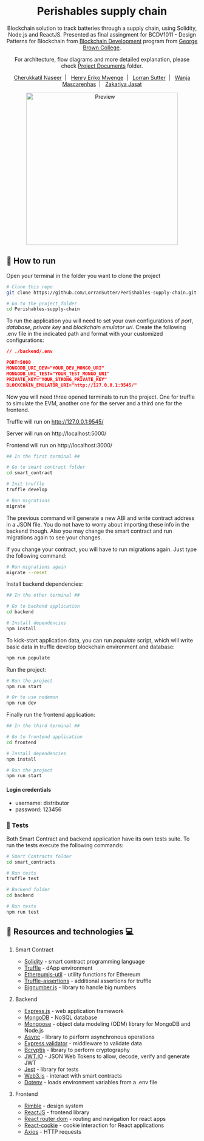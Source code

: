 <h1 align="center">
   Perishables supply chain
</h1>

<p align="center">
   Blockchain solution to track batteries through a supply chain, using Solidity, Node.js and ReactJS. Presented as final assingment for BCDV1011 - Design Patterns for Blockchain from <a href='https://www.georgebrown.ca/programs/blockchain-development-program-t175/'>Blockchain Development</a> program from <a href='https://www.georgebrown.ca'>George Brown College</a>.
</p>

<p align="center">
   For architecture, flow diagrams and more detailed explanation, please check <a href='https://github.com/LorranSutter/Perishables-supply-chain/tree/master/Project%20Documents'>Project Documents</a> folder.
</p>

<p align="center">
    <a href="https://github.com/Nas2020">Cherukkatil Naseer</a>&nbsp;&nbsp;|&nbsp;&nbsp;
    <a href="https://github.com/TheClockworkOrange">Henry Eriko Mwenge</a>&nbsp;&nbsp;|&nbsp;&nbsp;
    <a href="https://github.com/LorranSutter">Lorran Sutter</a>&nbsp;&nbsp;|&nbsp;&nbsp;
    <a href="https://github.com/mascarenhaswanja">Wanja Mascarenhas</a>&nbsp;&nbsp;|&nbsp;&nbsp;
    <a href="https://github.com/DeadPreZ-101">Zakariya Jasat</a>
</p>

<div align="center">

<img src="https://res.cloudinary.com/lorransutter/image/upload/v1592668492/Perishables_supply_chain/SRM_preview.gif" alt="Preview" height=400/>

</div>

## :runner: How to run

Open your terminal in the folder you want to clone the project

```sh
# Clone this repo
git clone https://github.com/LorranSutter/Perishables-supply-chain.git

# Go to the project folder
cd Perishables-supply-chain
```

To run the application you will need to set your own configurations of _port_, _database_, _private key_ and _blockchain emulator uri_. Create the following .env file in the indicated path and format with your customized configurations:

```json
// ./backend/.env

PORT=5000
MONGODB_URI_DEV="YOUR_DEV_MONGO_URI"
MONGODB_URI_TEST="YOUR_TEST_MONGO_URI"
PRIVATE_KEY="YOUR_STRONG_PRIVATE_KEY"
BLOCKCHAIN_EMULATOR_URI="http://127.0.0.1:9545/"
```

Now you will need three opened terminals to run the project. One for truffle to simulate the EVM, another one for the server and a third one for the frontend.

Truffle will run on http://127.0.0.1:9545/

Server will run on http://localhost:5000/

Frontend will run on http://localhost:3000/

```sh
## In the first terminal ##

# Go to smart contract folder
cd smart_contract

# Init truffle
truffle develop

# Run migrations
migrate
```

The previous command will generate a new ABI and write contract address in a JSON file. You do not have to worry about importing these info in the backend though. Also you may change the smart contract and run migrations again to see your changes.

If you change your contract, you will have to run migrations again. Just type the following command:

```sh
# Run migrations again
migrate --reset
```

Install backend dependencies:

```sh
## In the other terminal ##

# Go to backend application
cd backend

# Install dependencies
npm install
```

To kick-start application data, you can run _populate_ script, which will write basic data in truffle develop blockchain environment and database:

```sh
npm run populate
```

Run the project:

```sh
# Run the project
npm run start

# Or to use nodemon
npm run dev
```

Finally run the frontend application:

```sh
## In the third terminal ##

# Go to frontend application
cd frontend

# Install dependencies
npm install

# Run the project
npm run start
```

#### Login credentials

- username: distributor
- password: 123456

### :syringe: Tests

Both Smart Contract and backend application have its own tests suite. To run the tests execute the following commands:

```sh
# Smart Contracts folder
cd smart_contracts

# Run tests
truffle test

# Backend folder
cd backend

# Run tests
npm run test
```

## :book: Resources and technologies :computer:

1. Smart Contract

   - [Solidity](https://solidity.readthedocs.io/) - smart contract programming language
   - [Truffle](https://www.trufflesuite.com/) - dApp environment
   - [Ethereumjs-util](https://www.npmjs.com/package/ethereumjs-util) - utility functions for Ethereum
   - [Truffle-assertions](https://www.npmjs.com/package/truffle-assertions) - additional assertions for truffle
   - [Bignumber.js](https://www.npmjs.com/package/bignumber.js) - library to handle big numbers

2. Backend

   - [Express.js](http://expressjs.com/) - web application framework
   - [MongoDB](https://www.mongodb.com/) - NoSQL database
   - [Mongoose](https://mongoosejs.com/) - object data modeling (ODM) library for MongoDB and Node.js
   - [Async](https://caolan.github.io/async/v3/) - library to perform asynchronous operations
   - [Express validator](https://express-validator.github.io/docs/) - middleware to validate data
   - [Bcryptjs](https://www.npmjs.com/package/bcryptjs) - library to perform cryptography
   - [JWT.IO](https://jwt.io/) - JSON Web Tokens to allow, decode, verify and generate JWT
   - [Jest](https://jestjs.io/) - library for tests
   - [Web3.js](https://web3js.readthedocs.io/) - interact with smart contracts
   - [Dotenv](https://www.npmjs.com/package/dotenv) - loads environment variables from a .env file

3. Frontend
   - [Rimble](https://rimble.consensys.design/) - design system
   - [ReactJS](https://reactjs.org/) - frontend library
   - [React router dom](https://www.npmjs.com/package/react-router-dom) - routing and navigation for react apps
   - [React-cookie](https://www.npmjs.com/package/react-cookie) - cookie interaction for React applications
   - [Axios](https://www.npmjs.com/package/axios) - HTTP requests
